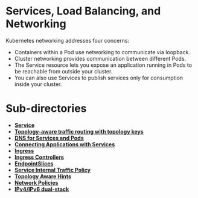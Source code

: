 # Services, Load Balancing, and Networking
Kubernetes networking addresses four concerns:

- Containers within a Pod use networking to communicate via loopback.
- Cluster networking provides communication between different Pods.
- The Service resource lets you expose an application running in Pods to be reachable from outside your cluster.
- You can also use Services to publish services only for consumption inside your cluster.


# Sub-directories

- [**Service**](https://github.com/davincizhao/Education/blob/main/CloudComputing/CloudDevOpsEngineer/06_K8S_concepts/Services_LoadBalancing_Networking/Service/README.md)
- [**Topology-aware traffic routing with topology keys**](https://github.com/davincizhao/Education/tree/main/CloudComputing/CloudDevOpsEngineer/06_K8S_concepts/Services_LoadBalancing_Networking/Topology-aware_traffic_routing_with_topology_keys)
- [**DNS for Services and Pods**](https://github.com/davincizhao/Education/tree/main/CloudComputing/CloudDevOpsEngineer/06_K8S_concepts/Services_LoadBalancing_Networking/DNS_for_Services_and_Pods)
- [**Connecting Applications with Services**](https://github.com/davincizhao/Education/tree/main/CloudComputing/CloudDevOpsEngineer/06_K8S_concepts/Services_LoadBalancing_Networking/Connecting_Applications_with_Services)
- [**Ingress**](https://github.com/davincizhao/Education/tree/main/CloudComputing/CloudDevOpsEngineer/06_K8S_concepts/Services_LoadBalancing_Networking/Ingress)
- [**Ingress Controllers**]()
- [**EndpointSlices**]()
- [**Service Internal Traffic Policy**]()
- [**Topology Aware Hints**]()
- [**Network Policies**]()
- [**IPv4/IPv6 dual-stack**]()
